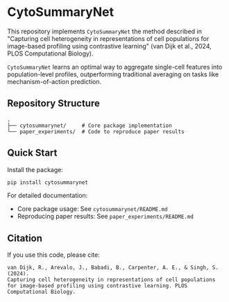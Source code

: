 # CytoSummaryNet

This repository implements `CytoSummaryNet` the method described in "Capturing cell heterogeneity in representations of cell populations for image-based profiling using contrastive learning" (van Dijk et al., 2024, PLOS Computational Biology).

`CytoSummaryNet` learns an optimal way to aggregate single-cell features into population-level profiles, outperforming traditional averaging on tasks like mechanism-of-action prediction.

## Repository Structure

```
.
├── cytosummarynet/     # Core package implementation
└── paper_experiments/  # Code to reproduce paper results
```

## Quick Start

Install the package:
```bash
pip install cytosummarynet
```

For detailed documentation:
- Core package usage: See `cytosummarynet/README.md`
- Reproducing paper results: See `paper_experiments/README.md`

## Citation

If you use this code, please cite:

```
van Dijk, R., Arevalo, J., Babadi, B., Carpenter, A. E., & Singh, S. (2024).
Capturing cell heterogeneity in representations of cell populations for image-based profiling using contrastive learning. PLOS Computational Biology.
```
